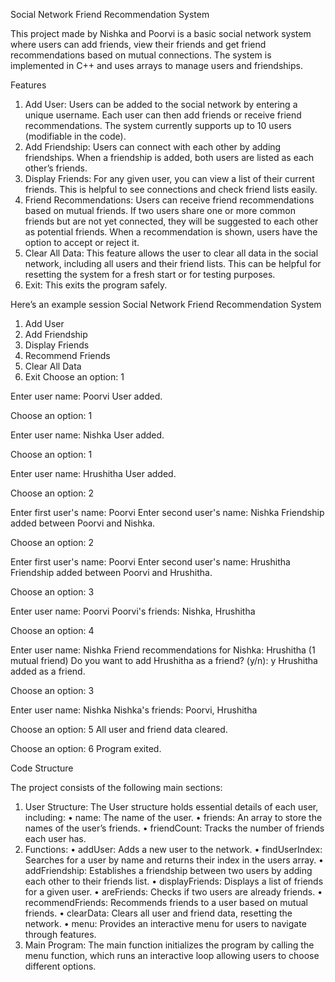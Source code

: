 Social Network Friend Recommendation System

This project made by Nishka and Poorvi is a basic social network system where users can add friends, view their friends and get friend recommendations based on mutual connections. The system is implemented in C++ and uses arrays to manage users and friendships.

Features

 1. Add User:
Users can be added to the social network by entering a unique username. Each user can then add friends or receive friend recommendations. The system currently supports up to 10 users (modifiable in the code).
 2. Add Friendship:
Users can connect with each other by adding friendships. When a friendship is added, both users are listed as each other’s friends.
 3. Display Friends:
For any given user, you can view a list of their current friends. This is helpful to see connections and check friend lists easily.
 4. Friend Recommendations:
Users can receive friend recommendations based on mutual friends. If two users share one or more common friends but are not yet connected, they will be suggested to each other as potential friends. When a recommendation is shown, users have the option to accept or reject it.
 5. Clear All Data:
This feature allows the user to clear all data in the social network, including all users and their friend lists. This can be helpful for resetting the system for a fresh start or for testing purposes.
 6. Exit:
This exits the program safely.

Here’s an example session
Social Network Friend Recommendation System

1. Add User
2. Add Friendship
3. Display Friends
4. Recommend Friends
5. Clear All Data
6. Exit
Choose an option: 1

Enter user name: Poorvi
User added.

Choose an option: 1

Enter user name: Nishka
User added.

Choose an option: 1

Enter user name: Hrushitha
User added.

Choose an option: 2

Enter first user's name: Poorvi
Enter second user's name: Nishka
Friendship added between Poorvi and Nishka.

Choose an option: 2

Enter first user's name: Poorvi
Enter second user's name: Hrushitha
Friendship added between Poorvi and Hrushitha.

Choose an option: 3

Enter user name: Poorvi
Poorvi's friends: Nishka, Hrushitha

Choose an option: 4

Enter user name: Nishka
Friend recommendations for Nishka:
Hrushitha (1 mutual friend)
Do you want to add Hrushitha as a friend? (y/n): y
Hrushitha added as a friend.

Choose an option: 3

Enter user name: Nishka
Nishka's friends: Poorvi, Hrushitha

Choose an option: 5
All user and friend data cleared.

Choose an option: 6
Program exited.

Code Structure

The project consists of the following main sections:

 1. User Structure:
The User structure holds essential details of each user, including:
 • name: The name of the user.
 • friends: An array to store the names of the user’s friends.
 • friendCount: Tracks the number of friends each user has.
 2. Functions:
 • addUser: Adds a new user to the network.
 • findUserIndex: Searches for a user by name and returns their index in the users array.
 • addFriendship: Establishes a friendship between two users by adding each other to their friends list.
 • displayFriends: Displays a list of friends for a given user.
 • areFriends: Checks if two users are already friends.
 • recommendFriends: Recommends friends to a user based on mutual friends.
 • clearData: Clears all user and friend data, resetting the network.
 • menu: Provides an interactive menu for users to navigate through features.
 3. Main Program:
The main function initializes the program by calling the menu function, which runs an interactive loop allowing users to choose different options.
